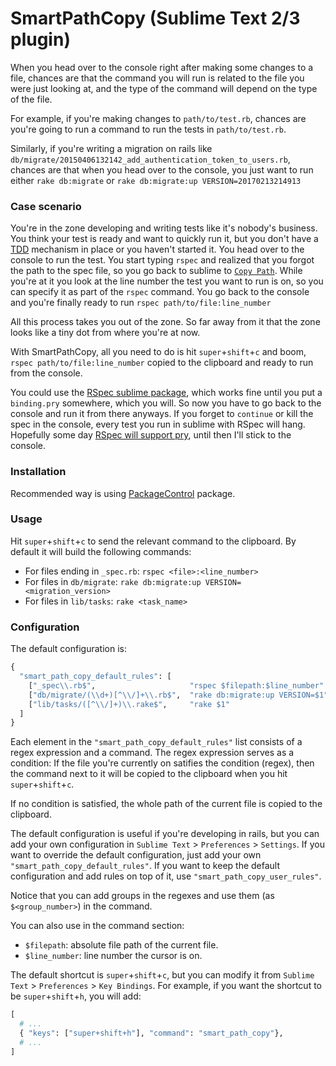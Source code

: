 # SmartPathCopy (Sublime Text 2/3 plugin)
When you head over to the console right after making some changes to a file, chances are that the command you will run is related to the file you were just looking at, and the type of the command will depend on the type of the file.

For example, if you're making changes to `path/to/test.rb`, chances are you're going to run a command to run the tests in `path/to/test.rb`.

Similarly, if you're writing a migration on rails like `db/migrate/20150406132142_add_authentication_token_to_users.rb`, chances are that when you head over to the console, you just want to run either `rake db:migrate` or `rake db:migrate:up VERSION=20170213214913`

### Case scenario
You're in the zone developing and writing tests like it's nobody's business.
You think your test is ready and want to quickly run it, but you don't have a [TDD](http://asquera.de/blog/2016-03-31/tdd-with-guard) mechanism in place or you haven't started it.
You head over to the console to run the test.
You start typing `rspec` and realized that you forgot the path to the spec file, so you go back to sublime to [`Copy Path`](https://github.com/SideBarEnhancements-org/SideBarEnhancements/blob/807b9232e644968194dd30fd4fa36a6d45ad436e/Side%20Bar.sublime-menu#L334).
While you're at it you look at the line number the test you want to run is on, so you can specify it as part of the `rspec` command.
You go back to the console and you're finally ready to run `rspec path/to/file:line_number`


All this process takes you out of the zone. So far away from it that the zone looks like a tiny dot from where you're at now.


With SmartPathCopy, all you need to do is hit `super`+`shift`+`c` and boom, `rspec path/to/file:line_number` copied to the clipboard and ready to run from the console.


You could use the [RSpec sublime package](https://packagecontrol.io/packages/RSpec), which works fine until you put a `binding.pry` somewhere, which you will.
So now you have to go back to the console and run it from there anyways. If you forget to `continue` or kill the spec in the console, every test you run in sublime with RSpec will hang. Hopefully some day [RSpec will support pry](https://github.com/maltize/sublime-text-2-ruby-tests/issues/227), until then I'll stick to the console.


### Installation
Recommended way is using [PackageControl](http://wbond.net/sublime_packages/package_control/installation) package.

### Usage
Hit `super`+`shift`+`c` to send the relevant command to the clipboard. By default it will build the following commands:
- For files ending in `_spec.rb`: `rspec <file>:<line_number>`
- For files in `db/migrate`: `rake db:migrate:up VERSION=<migration_version>`
- For files in `lib/tasks`: `rake <task_name>`


### Configuration
The default configuration is:
```python
{
  "smart_path_copy_default_rules": [
    ["_spec\\.rb$",                     "rspec $filepath:$line_number"  ],
    ["db/migrate/(\\d+)[^\\/]+\\.rb$",  "rake db:migrate:up VERSION=$1" ],
    ["lib/tasks/([^\\/]+)\\.rake$",     "rake $1"                       ]
  ]
}
```

Each element in the `"smart_path_copy_default_rules"` list consists of a regex expression and a command.
The regex expression serves as a condition: If the file you're currently on satifies the condition (regex), then the command next to it will be copied to the clipboard when you hit `super`+`shift`+`c`.

If no condition is satisfied, the whole path of the current file is copied to the clipboard.

The default configuration is useful if you're developing in rails, but you can add your own configuration in `Sublime Text` > `Preferences` > `Settings`.
If you want to override the default configuration, just add your own `"smart_path_copy_default_rules"`. If you want to keep the default configuration and add rules on top of it, use `"smart_path_copy_user_rules"`.

Notice that you can add groups in the regexes and use them (as `$<group_number>`) in the command.

You can also use in the command section:
- `$filepath`: absolute file path of the current file.
- `$line_number`: line number the cursor is on.

The default shortcut is `super`+`shift`+`c`, but you can modify it from `Sublime Text` > `Preferences` > `Key Bindings`.
For example, if you want the shortcut to be `super`+`shift`+`h`, you will add:
```python
[
  # ...
  { "keys": ["super+shift+h"], "command": "smart_path_copy"},
  # ...
]
```
